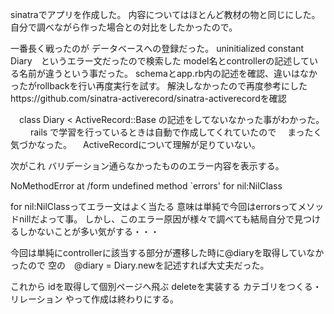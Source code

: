 sinatraでアプリを作成した。
内容についてはほとんど教材の物と同じにした。
自分で調べながら作った場合との対比をしたかったので。

一番長く戦ったのが
データベースへの登録だった。
uninitialized constant Diary　というエラー文だったので検索した
model名とcontrollerの記述している名前が違うという事だった。
schemaとapp.rb内の記述を確認、違いはなかったがrollbackを行い再度実行を試す。
解決しなかったので再度参考にしたhttps://github.com/sinatra-activerecord/sinatra-activerecordを確認


　class Diary < ActiveRecord::Base の記述をしてないなかった事がわかった。
　
　rails で学習を行っているときは自動で作成してくれていたので
　まったく気づかなった。
　ActiveRecordについて理解が足りていない。

次がこれ
バリデーション通らなかったもののエラー内容を表示する。

NoMethodError at /form
undefined method `errors' for nil:NilClass

for nil:NilClassってエラー文はよく当たる
意味は単純で今回はerrorsってメソッドnillだよって事。
しかし、このエラー原因が様々で調べても結局自分で見つけるしかないことが多い気がする・・・

今回は単純にcontrollerに該当する部分が遷移した時に@diaryを取得していなかったので
空の　@diary = Diary.newを記述すれば大丈夫だった。




これから
idを取得して個別ページへ飛ぶ
deleteを実装する
カテゴリをつくる・リレーション
やって作成は終わりにする。